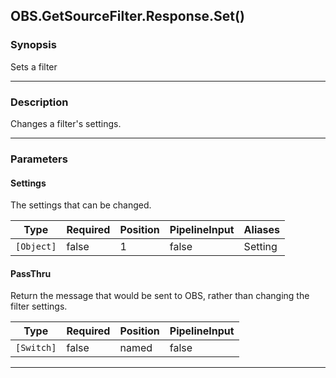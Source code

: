 OBS.GetSourceFilter.Response.Set()
----------------------------------




### Synopsis
Sets a filter



---


### Description

Changes a filter's settings.



---


### Parameters
#### **Settings**

The settings that can be changed.






|Type      |Required|Position|PipelineInput|Aliases|
|----------|--------|--------|-------------|-------|
|`[Object]`|false   |1       |false        |Setting|



#### **PassThru**

Return the message that would be sent to OBS, rather than changing the filter settings.






|Type      |Required|Position|PipelineInput|
|----------|--------|--------|-------------|
|`[Switch]`|false   |named   |false        |





---
